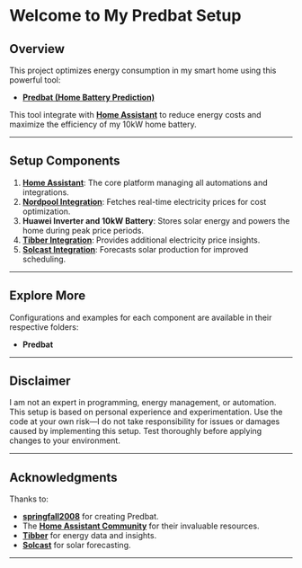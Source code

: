 # **Welcome to My Predbat Setup**  

## **Overview**  
This project optimizes energy consumption in my smart home using this powerful tool:    
- **[Predbat (Home Battery Prediction)](https://github.com/springfall2008/predbat)**  

This tool integrate with **[Home Assistant](https://www.home-assistant.io/)** to reduce energy costs and maximize the efficiency of my 10kW home battery.  

---

## **Setup Components**  
1. **[Home Assistant](https://www.home-assistant.io/)**: The core platform managing all automations and integrations.  
2. **[Nordpool Integration](https://github.com/custom-components/nordpool)**: Fetches real-time electricity prices for cost optimization.  
3. **Huawei Inverter and 10kW Battery**: Stores solar energy and powers the home during peak price periods.  
4. **[Tibber Integration](https://www.home-assistant.io/integrations/tibber/)**: Provides additional electricity price insights.  
5. **[Solcast Integration](https://github.com/dannerph/home_assistant_solcast_solar)**: Forecasts solar production for improved scheduling.  

---

## **Explore More**  
Configurations and examples for each component are available in their respective folders:  
- **Predbat**

---

## **Disclaimer**  
I am not an expert in programming, energy management, or automation. This setup is based on personal experience and experimentation. Use the code at your own risk—I do not take responsibility for issues or damages caused by implementing this setup. Test thoroughly before applying changes to your environment.  

---

## **Acknowledgments**  
Thanks to:  
- **[springfall2008](https://github.com/springfall2008)** for creating Predbat.  
- The **[Home Assistant Community](https://community.home-assistant.io/)** for their invaluable resources.  
- **[Tibber](https://www.tibber.com/)** for energy data and insights.  
- **[Solcast](https://solcast.com/)** for solar forecasting.  

---
